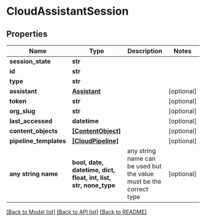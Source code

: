 # CloudAssistantSession


## Properties
Name | Type | Description | Notes
------------ | ------------- | ------------- | -------------
**session_state** | **str** |  | 
**id** | **str** |  | 
**type** | **str** |  | 
**assistant** | [**Assistant**](Assistant.md) |  | [optional] 
**token** | **str** |  | [optional] 
**org_slug** | **str** |  | [optional] 
**last_accessed** | **datetime** |  | [optional] 
**content_objects** | [**[ContentObject]**](ContentObject.md) |  | [optional] 
**pipeline_templates** | [**[CloudPipeline]**](CloudPipeline.md) |  | [optional] 
**any string name** | **bool, date, datetime, dict, float, int, list, str, none_type** | any string name can be used but the value must be the correct type | [optional]

[[Back to Model list]](../README.md#documentation-for-models) [[Back to API list]](../README.md#documentation-for-api-endpoints) [[Back to README]](../README.md)


